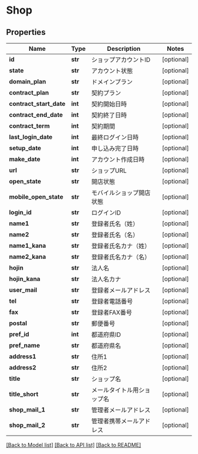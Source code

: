 # Shop

## Properties
Name | Type | Description | Notes
------------ | ------------- | ------------- | -------------
**id** | **str** | ショップアカウントID | [optional] 
**state** | **str** | アカウント状態 | [optional] 
**domain_plan** | **str** | ドメインプラン | [optional] 
**contract_plan** | **str** | 契約プラン | [optional] 
**contract_start_date** | **int** | 契約開始日時 | [optional] 
**contract_end_date** | **int** | 契約終了日時 | [optional] 
**contract_term** | **int** | 契約期間 | [optional] 
**last_login_date** | **int** | 最終ログイン日時 | [optional] 
**setup_date** | **int** | 申し込み完了日時 | [optional] 
**make_date** | **int** | アカウント作成日時 | [optional] 
**url** | **str** | ショップURL | [optional] 
**open_state** | **str** | 開店状態 | [optional] 
**mobile_open_state** | **str** | モバイルショップ開店状態 | [optional] 
**login_id** | **str** | ログインID | [optional] 
**name1** | **str** | 登録者氏名（姓） | [optional] 
**name2** | **str** | 登録者氏名（名） | [optional] 
**name1_kana** | **str** | 登録者氏名カナ（姓） | [optional] 
**name2_kana** | **str** | 登録者氏名カナ（名） | [optional] 
**hojin** | **str** | 法人名 | [optional] 
**hojin_kana** | **str** | 法人名カナ | [optional] 
**user_mail** | **str** | 登録者メールアドレス | [optional] 
**tel** | **str** | 登録者電話番号 | [optional] 
**fax** | **str** | 登録者FAX番号 | [optional] 
**postal** | **str** | 郵便番号 | [optional] 
**pref_id** | **int** | 都道府県ID | [optional] 
**pref_name** | **str** | 都道府県名 | [optional] 
**address1** | **str** | 住所1 | [optional] 
**address2** | **str** | 住所2 | [optional] 
**title** | **str** | ショップ名 | [optional] 
**title_short** | **str** | メールタイトル用ショップ名 | [optional] 
**shop_mail_1** | **str** | 管理者メールアドレス | [optional] 
**shop_mail_2** | **str** | 管理者携帯メールアドレス | [optional] 

[[Back to Model list]](../README.md#documentation-for-models) [[Back to API list]](../README.md#documentation-for-api-endpoints) [[Back to README]](../README.md)


